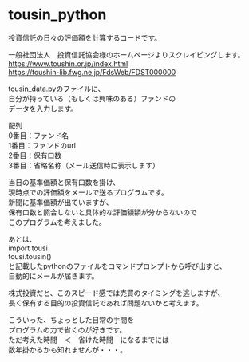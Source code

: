 # tousin_python
投資信託の日々の評価額を計算するコードです。

一般社団法人　投資信託協会様のホームページよりスクレイピングします。
https://www.toushin.or.jp/index.html  
https://toushin-lib.fwg.ne.jp/FdsWeb/FDST000000  
  
tousin_data.pyのファイルに、  
自分が持っている（もしくは興味のある）ファンドの  
データを入力します。  
  
配列  
0番目：ファンド名  
1番目：ファンドのurl  
2番目：保有口数  
3番目：省略名称（メール送信時に表示します）  
  
当日の基準価額と保有口数を掛け、  
現時点での評価額をメールで送るプログラムです。  
新聞に基準価額が出ていますが、  
保有口数と照合しないと具体的な評価額額が分からないので  
このプログラムを考えました。  
  
あとは、  
import tousi  
tousi.tousin()  
と記載したpythonのファイルをコマンドプロンプトから呼び出すと、  
自動的にメールが届きます。  
  
株式投資だと、このスピード感では売買のタイミングを逃しますが、  
長く保有する目的の投資信託であれば問題ないかと考えます。  
  
こういった、ちょっとした日常の手間を  
プログラムの力で省くのが好きです。  
ただ考えた時間　＜　省けた時間　になるまでには  
数年掛かるかも知れませんが・・・。  
